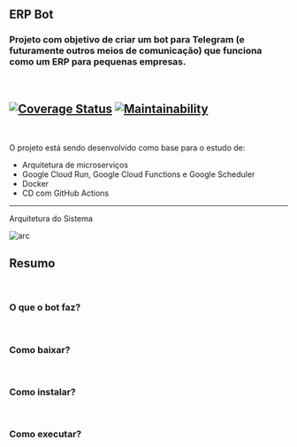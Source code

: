 ## ERP Bot
### Projeto com objetivo de criar um bot para Telegram (e futuramente outros meios de comunicação) que funciona como um ERP para pequenas empresas.
<br>

[![Coverage Status](https://coveralls.io/repos/github/jrafaelrn/bot_erp/badge.svg?branch=master)](https://coveralls.io/github/jrafaelrn/bot_erp?branch=master) [![Maintainability](https://api.codeclimate.com/v1/badges/64886d4f38ef1973a25f/maintainability)](https://codeclimate.com/github/jrafaelrn/bot_erp/maintainability)
---

<br>

O projeto está sendo desenvolvido como base para o estudo de:
- Arquitetura de microserviços
- Google Cloud Run, Google Cloud Functions e Google Scheduler
- Docker
- CD com GitHub Actions

---

Arquitetura do Sistema

![arc](https://user-images.githubusercontent.com/63913814/188519851-f0905dbf-7a43-43b6-91ce-5a26835d5059.png)


## Resumo
<br>

### O que o bot faz?
<br>


### Como baixar?
<br>

### Como instalar?
<br>

### Como executar?
<br>
